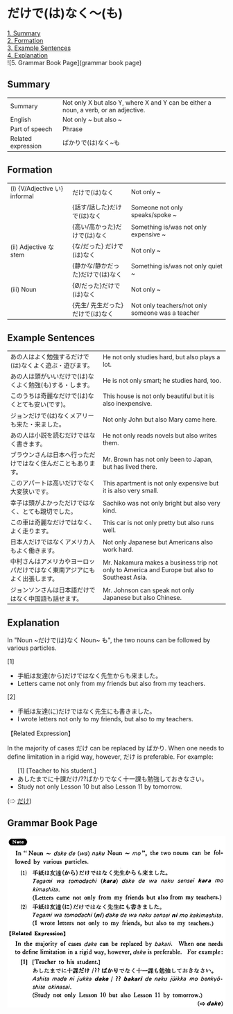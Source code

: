 # だけで(は)なく～(も)

[1. Summary](#summary)<br>
[2. Formation](#formation)<br>
[3. Example Sentences](#example-sentences)<br>
[4. Explanation](#explanation)<br>
![5. Grammar Book Page](grammar book page)<br>


## Summary

<table><tr>   <td>Summary</td>   <td>Not only X but also Y, where X and Y can be either a noun, a verb, or an adjective.</td></tr><tr>   <td>English</td>   <td>Not only ~ but also ~</td></tr><tr>   <td>Part of speech</td>   <td>Phrase</td></tr><tr>   <td>Related expression</td>   <td>ばかりで(は)なく~も</td></tr></table>

## Formation

<table class="table"><tbody><tr class="tr head"><td class="td"><span class="numbers">(i)</span> <span class="bold">{V/Adjective い} informal</span></td><td class="td"><span class="concept">だけで(は)なく</span></td><td class="td"><span>Not only ~</span></td></tr><tr class="tr"><td class="td"><span class="concept"></span></td><td class="td"><span>{話す/話した}</span><span class="concept">だけで(は)なく</span></td><td class="td"><span>Someone not only speaks/spoke ~</span></td></tr><tr class="tr"><td class="td"><span class="concept"></span></td><td class="td"><span>{高い/高かった}</span><span class="concept">だけで(は)なく</span></td><td class="td"><span>Something is/was not only expensive ~</span></td></tr><tr class="tr head"><td class="td"><span class="numbers">(ii)</span> <span class="bold">Adjective な stem</span></td><td class="td"><span>{な/だった} </span><span class="concept">だけで(は)なく</span></td><td class="td"><span>Not only ~</span></td></tr><tr class="tr"><td class="td"><span class="concept"></span></td><td class="td"><span>{静かな/静かだった}</span><span class="concept">だけで(は)なく</span></td><td class="td"><span>Something is/was not only quiet ~</span></td></tr><tr class="tr head"><td class="td"><span class="numbers">(iii)</span> <span class="bold">Noun</span></td><td class="td"><span>{Ø/だった}</span><span class="concept">だけで(は)なく</span></td><td class="td"><span>Not only ~</span></td></tr><tr class="tr"><td class="td"><span class="concept"></span></td><td class="td"><span>{先生/ 先生だった}</span><span class="concept">だけで(は)なく</span></td><td class="td"><span>Not only teachers/not only someone was a teacher</span></td></tr></tbody></table>

## Example Sentences

<table><tr>   <td>あの人はよく勉強するだけで(は)なくよく遊ぶ・遊びます。</td>   <td>He not only studies hard, but also plays a lot.</td></tr><tr>   <td>あの人は頭がいいだけで(は)なくよく勉強(も)する・します。</td>   <td>He is not only smart; he studies hard, too.</td></tr><tr>   <td>このうちは奇麗なだけで(は)なくとても安い(です)。</td>   <td>This house is not only beautiful but it is also inexpensive.</td></tr><tr>   <td>ジョンだけで(は)なくメアリーも来た・来ました。</td>   <td>Not only John but also Mary came here.</td></tr><tr>   <td>あの人は小説を読むだけではなく書きます。</td>   <td>He not only reads novels but also writes them.</td></tr><tr>   <td>ブラウンさんは日本へ行っただけではなく住んだこともあります。</td>   <td>Mr. Brown has not only been to Japan, but has lived there.</td></tr><tr>   <td>このアパートは高いだけでなく大変狭いです。</td>   <td>This apartment is not only expensive but it is also very small.</td></tr><tr>   <td>幸子は頭がよかっただけではなく、とても親切でした。</td>   <td>Sachiko was not only bright but also very kind.</td></tr><tr>   <td>この車は奇麗なだけではなく、よく走ります。</td>   <td>This car is not only pretty but also runs well.</td></tr><tr>   <td>日本人だけではなくアメリカ人もよく働きます。</td>   <td>Not only Japanese but Americans also work hard.&nbsp;</td></tr><tr>   <td>中村さんはアメリカやヨーロッパだけではなく東南アジアにもよく出張します。</td>   <td>Mr. Nakamura makes a business trip not only to America and Europe but also to Southeast Asia.</td></tr><tr>   <td>ジョンソンさんは日本語だけではなく中国語も話せます。</td>   <td>Mr. Johnson can speak not only Japanese but also Chinese.</td></tr></table>

## Explanation

<p>In "Noun ~<span class="cloze">だけで</span>(<span class="cloze">は</span>)<span class="cloze">なく</span> Noun~ <span class="cloze">も</span>", the two nouns can be followed by various particles.</p>  <p>[1]<p>  <ul> <li>手紙は友達(から)<span class="cloze">だけではなく</span>先生からも来ました。</li> <li>Letters came not only from my friends but also from my teachers.</li> </ul>  <p>[2]<p>  <ul> <li>手紙は友達(に)<span class="cloze">だけではなく</span>先生にも書きました。</li> <li>I wrote letters not only to my friends, but also to my teachers.</li> </ul>  <p>【Related Expression】<p>  <p>In the majority of cases <span class="cloze">だけ</span> can be replaced by ばかり. When one needs to define limitation in a rigid way, however, <span class="cloze">だけ</span> is preferable. For example:</p>  <ul>[1] [Teacher to his student.] <div class="divide"></div> <li>あしたまでに十課<span class="cloze">だけ</span>/??ばかり<span class="cloze">でなく</span>十一課も勉強しておきなさい。</li> <li>Study not only Lesson 10 but also Lesson 11 by tomorrow.</li> </ul>  <p>(⇨ <a href="#㊦ だけ">だけ</a>)</p>

## Grammar Book Page

![](../img/Basicだけではなく～も.png)

